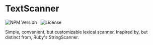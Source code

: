 # TextScanner
![NPM Version](https://img.shields.io/github/package-json/v/chupacabral/textscanner?color=BC0000&logo=npm&style=for-the-badge) &nbsp;
![License](https://img.shields.io/badge/LICENSE-MIT-blue?style=for-the-badge)

Simple, convenient, but customizable lexical scanner. Inspired by, but distinct from, Ruby's StringScanner.